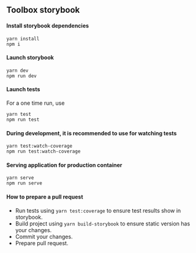 ## Toolbox storybook

#### Install storybook dependencies

```
yarn install
npm i
```

#### Launch storybook

```
yarn dev
npm run dev
```

#### Launch tests

For a one time run, use
```
yarn test
npm run test
```

#### During development, it is recommended to use for watching tests
```
yarn test:watch-coverage
npm run test:watch-coverage
```

#### Serving application for production container
```
yarn serve
npm run serve
```


#### How to prepare a pull request

- Run tests using `yarn test:coverage` to ensure test results show in storybook.
- Build project using `yarn build-storybook` to ensure static version has your changes. 
- Commit your changes.
- Prepare pull request.
